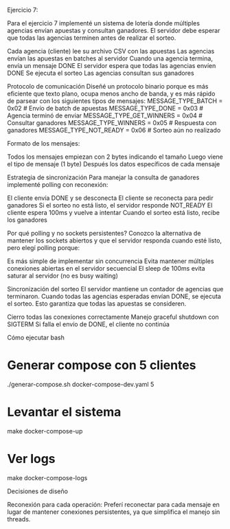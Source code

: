 Ejercicio 7:

Para el ejercicio 7 implementé un sistema de lotería donde múltiples agencias envían apuestas y consultan ganadores. El servidor debe esperar que todas las agencias terminen antes de realizar el sorteo.

Cada agencia (cliente) lee su archivo CSV con las apuestas
Las agencias envían las apuestas en batches al servidor
Cuando una agencia termina, envía un mensaje DONE
El servidor espera que todas las agencias envíen DONE
Se ejecuta el sorteo
Las agencias consultan sus ganadores

Protocolo de comunicación
Diseñé un protocolo binario porque es más eficiente que texto plano, ocupa menos ancho de banda, y es más rápido de parsear  con los siguientes tipos de mensajes:
MESSAGE_TYPE_BATCH = 0x02       # Envío de batch de apuestas
MESSAGE_TYPE_DONE = 0x03        # Agencia terminó de enviar
MESSAGE_TYPE_GET_WINNERS = 0x04 # Consultar ganadores
MESSAGE_TYPE_WINNERS = 0x05     # Respuesta con ganadores
MESSAGE_TYPE_NOT_READY = 0x06   # Sorteo aún no realizado

Formato de los mensajes:

Todos los mensajes empiezan con 2 bytes indicando el tamaño
Luego viene el tipo de mensaje (1 byte)
Después los datos específicos de cada mensaje




Estrategia de sincronización
Para manejar la consulta de ganadores implementé polling con reconexión:

El cliente envía DONE y se desconecta
El cliente se reconecta para pedir ganadores
Si el sorteo no está listo, el servidor responde NOT_READY
El cliente espera 100ms y vuelve a intentar
Cuando el sorteo está listo, recibe los ganadores

Por qué polling y no sockets persistentes?
Conozco la alternativa de mantener los sockets abiertos y que el servidor responda cuando esté listo, pero elegí polling porque:

Es más simple de implementar sin concurrencia
Evita mantener múltiples conexiones abiertas en el servidor secuencial
El sleep de 100ms evita saturar al servidor (no es busy waiting)


Sincronización del sorteo
El servidor mantiene un contador de agencias que terminaron. Cuando todas las agencias esperadas envían DONE, se ejecuta el sorteo. Esto garantiza que todas las apuestas se consideren.

Cierro todas las conexiones correctamente
Manejo graceful shutdown con SIGTERM
Si falla el envío de DONE, el cliente no continúa

Cómo ejecutar
bash
# Generar compose con 5 clientes
./generar-compose.sh docker-compose-dev.yaml 5

# Levantar el sistema
make docker-compose-up

# Ver logs
make docker-compose-logs

Decisiones de diseño

Reconexión para cada operación: Preferí reconectar para cada mensaje en lugar de mantener conexiones persistentes, ya que simplifica el manejo sin threads.
